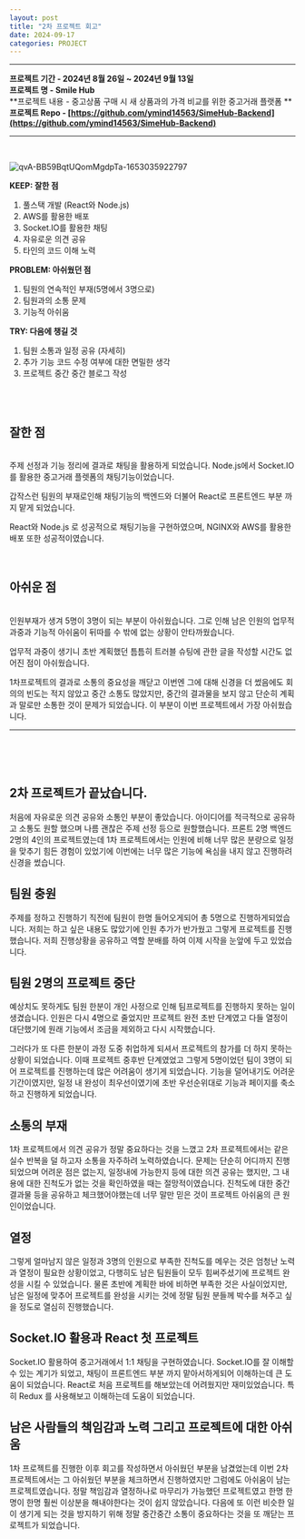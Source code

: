```yaml
---
layout: post
title: "2차 프로젝트 회고"
date: 2024-09-17
categories: PROJECT
---
```


<hr>

**프로젝트 기간 - 2024년 8월 26일 ~ 2024년 9월 13일** <br>
**프로젝트 명 - Smile Hub** <br>
**프로젝트 내용 - 중고상품 구매 시 새 상품과의 가격 비교를 위한 중고거래 플랫폼 ** <br>
**프로젝트 Repo - [https://github.com/ymind14563/SimeHub-Backend](https://github.com/ymind14563/SimeHub-Backend)**

<hr>


<br>

![qvA-BB59BqtUQomMgdpTa-1653035922797](https://github.com/user-attachments/assets/2409058b-4d8e-457a-bcf7-edbd1f0eb8e4)


**KEEP: 잘한 점**

1. 풀스택 개발 (React와 Node.js)
2. AWS를 활용한 배포
3. Socket.IO를 활용한 채팅
4. 자유로운 의견 공유
5. 타인의 코드 이해 노력



**PROBLEM: 아쉬웠던 점**

1. 팀원의 연속적인 부재(5명에서 3명으로)
2. 팀원과의 소통 문제
3. 기능적 아쉬움


**TRY: 다음에 챙길 것**

1. 팀원 소통과 일정 공유 (자세히)
2. 추가 기능 코드 수정 여부에 대한 면밀한 생각
3. 프로젝트 중간 중간 블로그 작성

<br>
<br>


<h2>잘한 점</h2><br> 
주제 선정과 기능 정리에 결과로 채팅을 활용하게 되었습니다.
Node.js에서 Socket.IO를 활용한 중고거래 플렛폼의 채팅기능이었습니다.

갑작스런 팀원의 부재로인해 채팅기능의 백엔드와 
더불어 React로 프론트엔드 부분 까지 맡게 되었습니다.

React와 Node.js 로 성공적으로 채팅기능을 구현하였으며, 
NGINX와 AWS를 활용한 배포 또한 성공적이였습니다.

<br>

<h2>아쉬운 점</h2><br> 
인원부재가 생겨 5명이 3명이 되는 부분이 아쉬웠습니다. 
그로 인해 남은 인원의 업무적 과중과 기능적 아쉬움이 뒤따를 수 밖에 없는 상황이 안타까웠습니다.

업무적 과중이 생기니 초반 계획했던 틈틈히 트러블 슈팅에 관한 글을 작성할 시간도 없어진 점이 아쉬웠습니다.

1차프로젝트의 결과로 소통의 중요성을 깨닫고 이번엔 그에 대해 신경을 더 썼음에도
회의의 빈도는 적지 않았고 중간 소통도 많았지만,
중간의 결과물을 보지 않고 단순히 계획과 말로만 소통한 것이 문제가 되었습니다.
이 부분이 이번 프로젝트에서 가장 아쉬웠습니다.


<hr>
<br>
<br>
<br>

## 2차 프로젝트가 끝났습니다.

처음에 자유로운 의견 공유와 소통인 부분이 좋았습니다.
아이디어를 적극적으로 공유하고 소통도 원할 했으며 나름 괜찮은 주제 선정 등으로 원할했습니다.
프론트 2명 백엔드 2명의 4인의 프로젝트였는데 1차 프로젝트에서는 인원에 비해 너무 많은 분량으로 일정을 맞추기 힘든 경험이 있었기에 이번에는 너무 많은 기능에 욕심을 내지 않고 진행하려 신경을 썼습니다.

## 팀원 충원

주제를 정하고 진행하기 직전에 팀원이 한명 들어오게되어 총 5명으로 진행하게되었습니다.
저희는 하고 싶은 내용도 많았기에 인원 추가가 반가웠고 그렇게 프로젝트를 진행했습니다.
저희 진행상황을 공유하고 역할 분배를 하여 이제 시작을 눈앞에 두고 있었습니다.


## 팀원 2명의 프로젝트 중단

예상치도 못하게도 팀원 한분이 개인 사정으로 인해 팀프로젝트를 진행하지 못하는 일이 생겼습니다.
인원은 다시 4명으로 줄었지만 프로젝트 완전 초반 단계였고
다들 열정이 대단했기에 원래 기능에서 조금을 제외하고 다시 시작했습니다.

그러다가 또 다른 한분이 과정 도중 취업하게 되셔서 프로젝트의 참가를 더 하지 못하는 상황이 되었습니다.
이때 프로젝트 중후반 단계였었고 그렇게 5명이었던 팀이 3명이 되어 프로젝트를 진행하는데 많은 어려움이 생기게 되었습니다.
기능을 덜어내기도 어려운 기간이였지만, 일정 내 완성이 최우선이였기에 초반 우선순위대로 기능과 페이지를 축소하고 진행하게 되었습니다.

## 소통의 부재

1차 프로젝트에서 의견 공유가 정말 중요하다는 것을 느꼈고 2차 프로젝트에서는 같은 실수 반복을 덜 하고자 소통을 자주하려 노력하였습니다. 문제는 단순히 어디까지 진행되었으며 어려운 점은 없는지, 일정내에 가능한지 등에 대한 의견 공유는 했지만,
그 내용에 대한 진척도가 없는 것을 확인하였을 때는 절망적이였습니다.
진척도에 대한 중간 결과물 등을 공유하고 체크했어야했는데 너무 말만 믿은 것이 프로젝트 아쉬움의 큰 원인이었습니다.

## 열정

그렇게 얼마남지 않은 일정과 3명의 인원으로 부족한 진척도를 메우는 것은 엄청난 노력과 열정이 필요한 상황이었고,
다행히도 남은 팀원들이 모두 힘써주셨기에 프로젝트 완성을 시킬 수 있었습니다.
물론 초반에 계획한 바에 비하면 부족한 것은 사실이었지만, 남은 일정에 맞추어 프로젝트를 완성을 시키는 것에 정말 팀원 분들께 박수를 쳐주고 싶을 정도로 열심히 진행했습니다.

## Socket.IO 활용과 React 첫 프로젝트

Socket.IO 활용하여 중고거래에서 1:1 채팅을 구현하였습니다.
Socket.IO를 잘 이해할 수 있는 계기가 되었고, 채팅이 프론트엔드 부분 까지 맡아서하게되어 이해하는데 큰 도움이 되었습니다. React로 처음 프로젝트를 해보았는데 어려웠지만 재미있었습니다. 특히 Redux 를 사용해보고 이해하는데 도움이 되었습니다.

## 남은 사람들의 책임감과 노력 그리고 프로젝트에 대한 아쉬움

1차 프로젝트를 진행한 이후 회고를 작성하면서 아쉬웠던 부분을 남겼었는데
이번 2차 프로젝트에서는 그 아쉬웠던 부분을 체크하면서 진행하였지만 그럼에도 아쉬움이 남는 프로젝트였습니다.
정말 책임감과 열정하나로 마무리가 가능했던 프로젝트였고 한명 한명이 한명 훨씬 이상분을 해내야한다는 것이 쉽지 않았습니다.
다음에 또 이런 비슷한 일이 생기게 되는 것을 방지하기 위해 정말 중간중간 소통이 중요하다는 것을 또 깨닫는 프로젝트가 되었습니다.







